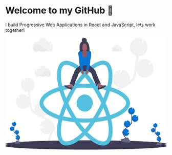 # Welcome to my GitHub 👋

I build Progressive Web Applications in React and JavaScript, lets work together!
 
<img align="left" height="350" padding="20" margin="20" src="./undraw_react_y7wq.svg">
